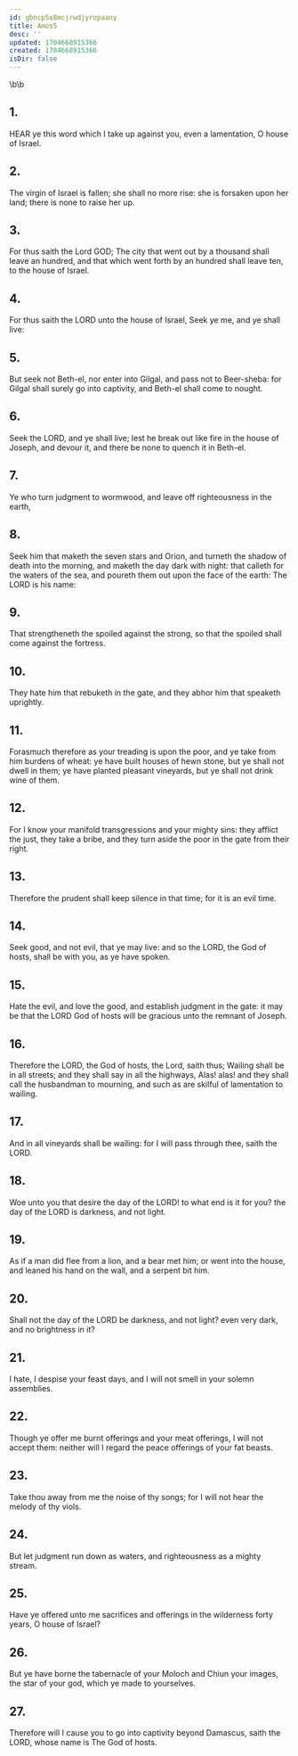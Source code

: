```yaml
---
id: gbncp5x8mcjrwdjyropaany
title: Amos5
desc: ''
updated: 1704668915366
created: 1704668915366
isDir: false
---
```

\b\b
## 1.
HEAR ye this word which I take up against you, even a lamentation, O house of Israel.
## 2.
The virgin of Israel is fallen; she shall no more rise: she is forsaken upon her land; there is none to raise her up.
## 3.
For thus saith the Lord GOD; The city that went out by a thousand shall leave an hundred, and that which went forth by an hundred shall leave ten, to the house of Israel.
## 4.
For thus saith the LORD unto the house of Israel, Seek ye me, and ye shall live:
## 5.
But seek not Beth-el, nor enter into Gilgal, and pass not to Beer-sheba: for Gilgal shall surely go into captivity, and Beth-el shall come to nought.
## 6.
Seek the LORD, and ye shall live; lest he break out like fire in the house of Joseph, and devour it, and there be none to quench it in Beth-el.
## 7.
Ye who turn judgment to wormwood, and leave off righteousness in the earth,
## 8.
Seek him that maketh the seven stars and Orion, and turneth the shadow of death into the morning, and maketh the day dark with night: that calleth for the waters of the sea, and poureth them out upon the face of the earth: The LORD is his name:
## 9.
That strengtheneth the spoiled against the strong, so that the spoiled shall come against the fortress.
## 10.
They hate him that rebuketh in the gate, and they abhor him that speaketh uprightly.
## 11.
Forasmuch therefore as your treading is upon the poor, and ye take from him burdens of wheat: ye have built houses of hewn stone, but ye shall not dwell in them; ye have planted pleasant vineyards, but ye shall not drink wine of them.
## 12.
For I know your manifold transgressions and your mighty sins: they afflict the just, they take a bribe, and they turn aside the poor in the gate from their right.
## 13.
Therefore the prudent shall keep silence in that time; for it is an evil time.
## 14.
Seek good, and not evil, that ye may live: and so the LORD, the God of hosts, shall be with you, as ye have spoken.
## 15.
Hate the evil, and love the good, and establish judgment in the gate: it may be that the LORD God of hosts will be gracious unto the remnant of Joseph.
## 16.
Therefore the LORD, the God of hosts, the Lord, saith thus; Wailing shall be in all streets; and they shall say in all the highways, Alas! alas! and they shall call the husbandman to mourning, and such as are skilful of lamentation to wailing.
## 17.
And in all vineyards shall be wailing: for I will pass through thee, saith the LORD.
## 18.
Woe unto you that desire the day of the LORD! to what end is it for you? the day of the LORD is darkness, and not light.
## 19.
As if a man did flee from a lion, and a bear met him; or went into the house, and leaned his hand on the wall, and a serpent bit him.
## 20.
Shall not the day of the LORD be darkness, and not light? even very dark, and no brightness in it?
## 21.
I hate, I despise your feast days, and I will not smell in your solemn assemblies.
## 22.
Though ye offer me burnt offerings and your meat offerings, I will not accept them: neither will I regard the peace offerings of your fat beasts.
## 23.
Take thou away from me the noise of thy songs; for I will not hear the melody of thy viols.
## 24.
But let judgment run down as waters, and righteousness as a mighty stream.
## 25.
Have ye offered unto me sacrifices and offerings in the wilderness forty years, O house of Israel?
## 26.
But ye have borne the tabernacle of your Moloch and Chiun your images, the star of your god, which ye made to yourselves.
## 27.
Therefore will I cause you to go into captivity beyond Damascus, saith the LORD, whose name is The God of hosts.

